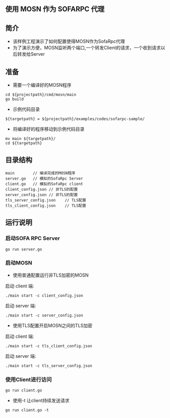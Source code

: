 ## 使用 MOSN 作为 SOFARPC 代理
 
## 简介

+ 该样例工程演示了如何配置使得MOSN作为SofaRpc代理
+ 为了演示方便，MOSN监听两个端口,一个转发Client的请求，一个收到请求以后转发给Server

## 准备

+ 需要一个编译好的MOSN程序

```
cd ${projectpath}/cmd/mosn/main
go build
```

+ 示例代码目录

```
${targetpath} = ${projectpath}/examples/codes/sofarpc-sample/
```

+ 将编译好的程序移动到示例代码目录

```
mv main ${targetpath}/
cd ${targetpath}
```


## 目录结构

```
main        // 编译完成的MOSN程序
server.go   // 模拟的SofaRpc Server
client.go   // 模拟的SofaRpc client
client_config.json // 非TLS的配置
server_config.json // 非TLS的配置
tls_server_config.json    // TLS配置
tls_client_config.json    // TLS配置
```

## 运行说明

### 启动SOFA RPC Server

```
go run server.go
```

### 启动MOSN

+ 使用普通配置运行非TLS加密的MOSN

启动 client 端:
```
./main start -c client_config.json
```

启动 server 端:
```
./main start -c server_config.json
```

+ 使用TLS配置开启MOSN之间的TLS加密

启动 client 端:
```
./main start -c tls_client_config.json
```

启动 server 端:
```
./main start -c tls_server_config.json
```

### 使用Client进行访问

```
go run client.go
```
+ 使用-t 让client持续发送请求 

```
go run client.go -t
```
